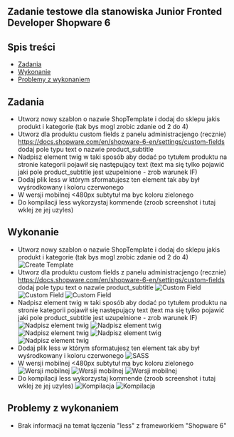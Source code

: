 
## Zadanie testowe dla stanowiska Junior Fronted Developer Shopware 6
## Spis treści
* [Zadania](#zadania)
* [Wykonanie](#wykonanie)
* [Problemy z wykonaniem](#problemy-z-wykonaniem)

## Zadania
* Utworz nowy szablon o nazwie ShopTemplate i dodaj do sklepu jakis produkt i kategorie (tak bys mogl zrobic zdanie od 2 do 4)
* Utworz dla produktu custom fields z panelu administracjengo (recznie)  https://docs.shopware.com/en/shopware-6-en/settings/custom-fields dodaj pole typu  text  o nazwie product_subtitle
* Nadpisz element twig w taki sposób aby dodać po tytułem produktu na stronie kategorii pojawił się następujący text (text ma się tylko pojawić jaki pole product_subtitle jest uzupelnione - zrob warunek IF) 
* Dodaj  plik less w którym sformatujesz ten element tak aby był wyśrodkowany i koloru czerwonego 
* W wersji mobilnej <480px subtytuł ma byc koloru zielonego 
* Do kompilacji less  wykorzystaj kommende (zroob screenshot i tutaj wklej ze jej uzyles) 

## Wykonanie
* Utworz nowy szablon o nazwie ShopTemplate i dodaj do sklepu jakis produkt i kategorie (tak bys mogl zrobic zdanie od 2 do 4)
![Create Template](./readme/screen_3.png)
* Utworz dla produktu custom fields z panelu administracjengo (recznie)  https://docs.shopware.com/en/shopware-6-en/settings/custom-fields dodaj pole typu  text  o nazwie product_subtitle
![Custom Field](./readme/screen_1.png)
![Custom Field](./readme/screen_2.png)
![Custom Field](./readme/screen_4.png)
* Nadpisz element twig w taki sposób aby dodać po tytułem produktu na stronie kategorii pojawił się następujący text (text ma się tylko pojawić jaki pole product_subtitle jest uzupelnione - zrob warunek IF)
![Nadpisz element twig](./readme/screen_5.png)
![Nadpisz element twig](./readme/screen_6.png)
![Nadpisz element twig](./readme/screen_7.png)
![Nadpisz element twig](./readme/screen_8.png)
![Nadpisz element twig](./readme/screen_9.png)
* Dodaj  plik less w którym sformatujesz ten element tak aby był wyśrodkowany i koloru czerwonego
![SASS](./readme/screen_14.png)
* W wersji mobilnej <480px subtytuł ma byc koloru zielonego
![Wersji mobilnej](./readme/screen_12.png)
![Wersji mobilnej](./readme/screen_13.png)
![Wersji mobilnej](./readme/screen_15.png)
* Do kompilacji less  wykorzystaj kommende (zroob screenshot i tutaj wklej ze jej uzyles)
![Kompilacja](./readme/screen_10.png)
![Kompilacja](./readme/screen_11.png)

## Problemy z wykonaniem
* Brak informacji na temat łączenia "less" z frameworkiem "Shopware 6"
